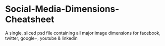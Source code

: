 Social-Media-Dimensions-Cheatsheet
==================================

A single, sliced psd file containing all major image dimensions for facebook, twitter, google+, youtube &amp; linkedin
